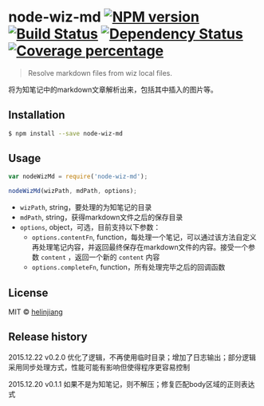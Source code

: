 # node-wiz-md [![NPM version][npm-image]][npm-url] [![Build Status][travis-image]][travis-url] [![Dependency Status][daviddm-image]][daviddm-url] [![Coverage percentage][coveralls-image]][coveralls-url]
> Resolve markdown files from wiz local files.

将为知笔记中的markdown文章解析出来，包括其中插入的图片等。

## Installation

```sh
$ npm install --save node-wiz-md
```

## Usage

```js
var nodeWizMd = require('node-wiz-md');

nodeWizMd(wizPath, mdPath, options);
```

- `wizPath`, string，要处理的为知笔记的目录
- `mdPath`, string，获得markdown文件之后的保存目录
- `options`, object，可选，目前支持以下参数：
	- `options.contentFn`, function，每处理一个笔记，可以通过该方法自定义再处理笔记内容，并返回最终保存在markdown文件的内容。接受一个参数 `content` ，返回一个新的 `content` 内容
	- `options.completeFn`, function，所有处理完毕之后的回调函数

## License

MIT © [helinjiang](http://www.helinjiang.com)

## Release history
2015.12.22 v0.2.0 优化了逻辑，不再使用临时目录；增加了日志输出；部分逻辑采用同步处理方式，性能可能有影响但使得程序更容易控制

2015.12.20 v0.1.1 如果不是为知笔记，则不解压；修复匹配body区域的正则表达式

[npm-image]: https://badge.fury.io/js/node-wiz-md.svg
[npm-url]: https://npmjs.org/package/node-wiz-md
[travis-image]: https://travis-ci.org/helinjiang/node-wiz-md.svg?branch=master
[travis-url]: https://travis-ci.org/helinjiang/node-wiz-md
[daviddm-image]: https://david-dm.org/helinjiang/node-wiz-md.svg?theme=shields.io
[daviddm-url]: https://david-dm.org/helinjiang/node-wiz-md
[coveralls-image]: https://coveralls.io/repos/helinjiang/node-wiz-md/badge.svg
[coveralls-url]: https://coveralls.io/r/helinjiang/node-wiz-md
